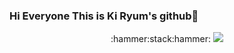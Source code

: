 ### Hi Everyone This is Ki Ryum's github👋


<div align=center>
  :hammer:stack:hammer:
  <a href="https://www.python.org/static/community_logos/python-powered-h-140x182.png" target="_blank"><img src="https://img.shields.io/badge/python-3776AB?style=flat-
    square&logo=python&logoColor=white"/></a>

</div>
